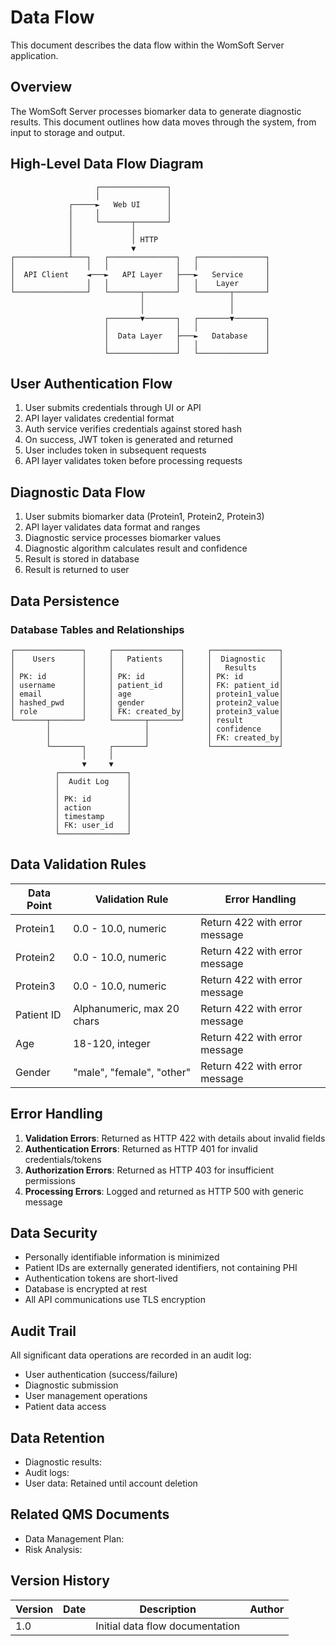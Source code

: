 # Data Flow

This document describes the data flow within the WomSoft Server application.

## Overview

The WomSoft Server processes biomarker data to generate diagnostic results. This document outlines how data moves through the system, from input to storage and output.

## High-Level Data Flow Diagram

```
                   ┌───────────────┐
                   │               │
             ┌─────►   Web UI      │
             │     │               │
             │     └───────┬───────┘
             │             │
             │             │ HTTP
             │             ▼
┌────────────┴───┐   ┌───────────────┐   ┌───────────────┐
│                │   │               │   │               │
│  API Client    ◄───►   API Layer   ├───►   Service     │
│                │   │               │   │    Layer      │
└────────────────┘   └───────┬───────┘   └───────┬───────┘
                             │                   │
                             │                   │
                     ┌───────▼───────┐   ┌───────▼───────┐
                     │               │   │               │
                     │  Data Layer   ├───►   Database    │
                     │               │   │               │
                     └───────────────┘   └───────────────┘
```

## User Authentication Flow

1. User submits credentials through UI or API
2. API layer validates credential format
3. Auth service verifies credentials against stored hash
4. On success, JWT token is generated and returned
5. User includes token in subsequent requests
6. API layer validates token before processing requests

## Diagnostic Data Flow

1. User submits biomarker data (Protein1, Protein2, Protein3)
2. API layer validates data format and ranges
3. Diagnostic service processes biomarker values
4. Diagnostic algorithm calculates result and confidence
5. Result is stored in database
6. Result is returned to user

## Data Persistence

### Database Tables and Relationships

```
┌───────────────┐     ┌───────────────┐     ┌───────────────┐
│    Users      │     │   Patients    │     │  Diagnostic   │
│               │     │               │     │   Results     │
│ PK: id        │     │ PK: id        │     │ PK: id        │
│ username      │     │ patient_id    │     │ FK: patient_id│
│ email         │     │ age           │     │ protein1_value│
│ hashed_pwd    │     │ gender        │     │ protein2_value│
│ role          │     │ FK: created_by│     │ protein3_value│
└───────┬───────┘     └───────┬───────┘     │ result        │
        │                     │             │ confidence    │
        │                     │             │ FK: created_by│
        └───────┐     ┌───────┘             └───────────────┘
                │     │
                ▼     ▼
          ┌───────────────┐
          │  Audit Log    │
          │               │
          │ PK: id        │
          │ action        │
          │ timestamp     │
          │ FK: user_id   │
          └───────────────┘
```

## Data Validation Rules

| Data Point | Validation Rule | Error Handling |
|------------|-----------------|----------------|
| Protein1 | 0.0 - 10.0, numeric | Return 422 with error message |
| Protein2 | 0.0 - 10.0, numeric | Return 422 with error message |
| Protein3 | 0.0 - 10.0, numeric | Return 422 with error message |
| Patient ID | Alphanumeric, max 20 chars | Return 422 with error message |
| Age | 18-120, integer | Return 422 with error message |
| Gender | "male", "female", "other" | Return 422 with error message |

## Error Handling

1. **Validation Errors**: Returned as HTTP 422 with details about invalid fields
2. **Authentication Errors**: Returned as HTTP 401 for invalid credentials/tokens
3. **Authorization Errors**: Returned as HTTP 403 for insufficient permissions
4. **Processing Errors**: Logged and returned as HTTP 500 with generic message

## Data Security

- Personally identifiable information is minimized
- Patient IDs are externally generated identifiers, not containing PHI
- Authentication tokens are short-lived
- Database is encrypted at rest
- All API communications use TLS encryption

## Audit Trail

All significant data operations are recorded in an audit log:
- User authentication (success/failure)
- Diagnostic submission
- User management operations
- Patient data access

## Data Retention

- Diagnostic results: <!-- TODO: Define retention period -->
- Audit logs: <!-- TODO: Define retention period -->
- User data: Retained until account deletion

## Related QMS Documents

- Data Management Plan: <!-- TODO: Add document ID -->
- Risk Analysis: <!-- TODO: Add document ID -->

## Version History

| Version | Date | Description | Author |
|---------|------|-------------|--------|
| 1.0 | <!-- TODO: Add date --> | Initial data flow documentation | <!-- TODO: Add author --> |